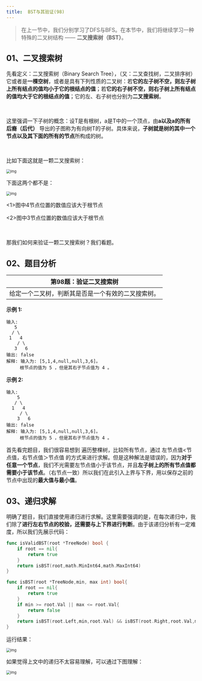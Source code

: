 ```yaml
---
title:  BST与其验证(98)
---
```


> 在上一节中，我们分别学习了DFS与BFS。在本节中，我们将继续学习一种特殊的二叉树结构 —— **二叉搜索树（BST）**。
## 01、二叉搜索树

先看定义：二叉搜索树（Binary Search Tree），（又：二叉查找树，二叉排序树）它或者是**一棵空树**，或者是具有下列性质的二叉树：若**它的左子树不空，则左子树上所有结点的值均小于它的根结点的值**；若**它的右子树不空，则右子树上所有结点的值均大于它的根结点的值**；它的左、右子树也分别为**二叉搜索树**。

<br/>

这里强调一下子树的概念：设T是有根树，a是T中的一个顶点，由**a以及a的所有后裔（后代）** 导出的子图称为有向树T的子树。具体来说，**子树就是树的其中一个节点以及其下面的所有的节点**所构成的树。

<br/>

比如下面这就是一颗二叉搜索树：

<img src="./403/1.jpg" alt="img" style="zoom: 67%;" />

下面这两个都不是：

<img src="./403/2.jpg" alt="img" style="zoom: 67%;" />

<1>图中4节点位置的数值应该大于根节点

<2>图中3节点位置的数值应该大于根节点

<br/>

那我们如何来验证一颗二叉搜索树？我们看题。

## 02、题目分析

| 第98题：验证二叉搜索树                             |
| -------------------------------------------------- |
| 给定一个二叉树，判断其是否是一个有效的二叉搜索树。 |

**示例 1:**

```
输入:
   5
  / \
 1   4
    / \
   3   6
输出: false
解释: 输入为: [5,1,4,null,null,3,6]。
     根节点的值为 5 ，但是其右子节点值为 4 。
```

**示例 2:**

```
输入:
    5
   / \
  1   4
     / \
    3   6
输出: false
解释: 输入为: [5,1,4,null,null,3,6]。
     根节点的值为 5 ，但是其右子节点值为 4 。
```

首先看完题目，我们很容易想到 遍历整棵树，比较所有节点，通过 左节点值<节点值，右节点值＞节点值 的方式来进行求解。但是这种解法是错误的，因为**对于任意一个节点**，我们不光需要左节点值小于该节点，并且**左子树上的所有节点值都需要小于该节点**。（右节点一致）所以我们在此引入上界与下界，用以保存之前的节点中出现的**最大值与最小值**。

## 03、递归求解

明确了题目，我们直接使用递归进行求解。这里需要强调的是，在每次递归中，我们除了**进行左右节点的校验，还需要与上下界进行判断**。由于该递归分析有一定难度，所以我们先展示代码：

```go
func isValidBST(root *TreeNode) bool {
    if root == nil{
        return true
    }
    return isBST(root,math.MinInt64,math.MaxInt64)
}

func isBST(root *TreeNode,min, max int) bool{
    if root == nil{
        return true
    }
    if min >= root.Val || max <= root.Val{
        return false
    }
    return isBST(root.Left,min,root.Val) && isBST(root.Right,root.Val,max)
}
```

运行结果：

<img src="./403/3.png" alt="img" style="zoom: 67%;" />

如果觉得上文中的递归不太容易理解，可以通过下图理解：

<img src="./403/4.jpg" alt="img" style="zoom: 67%;" />

